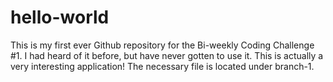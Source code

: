 # hello-world
This is my first ever Github repository for the Bi-weekly Coding Challenge #1. I had heard of it before, but have never gotten to use it. This is actually a very interesting application!
The necessary file is located under branch-1.
